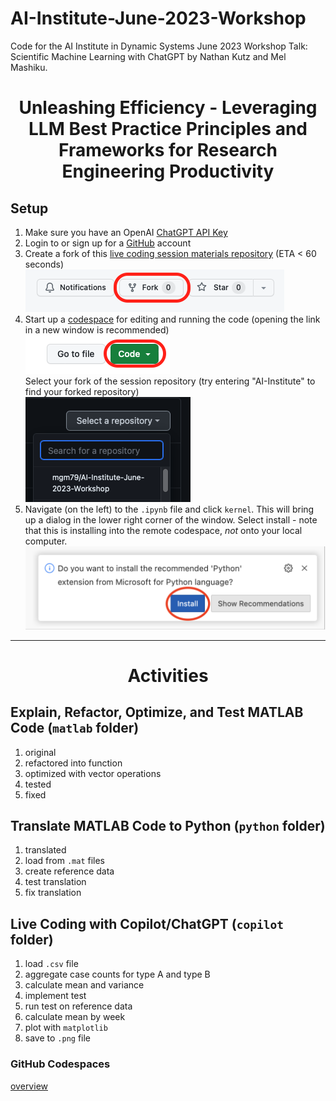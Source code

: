 # AI-Institute-June-2023-Workshop
Code for the AI Institute in Dynamic Systems June 2023 Workshop Talk: Scientific Machine Learning with ChatGPT by Nathan Kutz and Mel Mashiku.

# <p style="text-align: center;">Unleashing Efficiency - Leveraging LLM Best Practice Principles and Frameworks for Research Engineering Productivity</p>

## Setup

1) Make sure you have an OpenAI [ChatGPT API Key](https://platform.openai.com/account/api-keys)
2) Login to or sign up for a [GitHub](https://github.com) account
3) Create a fork of this [live coding session materials repository](https://github.com/mgm79/AI-Institute-June-2023-Workshop) (ETA < 60 seconds)<br>[![fork](/media/fork.png)]([https://github.com/mgm79/AI-Institute-June-2023-Workshop](https://github.com/mgm79/AI-Institute-June-2023-Workshop))
4) Start up a [codespace](https://github.com/codespaces) for editing and running the code (opening the link in a new window is recommended)<br>[![codespace](/media/codespace.png)](https://github.com/codespaces)<br>Select your fork of the session repository (try entering "AI-Institute" to find your forked repository)<br>![repository](/media/repository.png)
5) Navigate (on the left) to the `.ipynb` file and click `kernel`. This will bring up a dialog in the lower right corner of the window. Select install - note that this is installing into the remote codespace, _not_ onto your local computer.<br>![python extension](/media/python-extension.png)

-----

# <p style="text-align: center;">Activities</p>

## Explain, Refactor, Optimize, and Test MATLAB Code (`matlab` folder)

1. original
2. refactored into function
3. optimized with vector operations
4. tested
5. fixed

## Translate MATLAB Code to Python (`python` folder)

1. translated
2. load from `.mat` files
3. create reference data
4. test translation
5. fix translation

## Live Coding with Copilot/ChatGPT (`copilot` folder)

1. load `.csv` file
2. aggregate case counts for type A and type B
3. calculate mean and variance
4. implement test
5. run test on reference data
6. calculate mean by week
7. plot with `matplotlib`
8. save to `.png` file

### GitHub Codespaces

[overview](https://docs.github.com/en/codespaces/overview)
